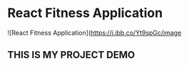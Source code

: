 # React Fitness Application

![React Fitness Application](https://i.ibb.co/Yt9spGc/image
## THIS IS MY PROJECT DEMO
